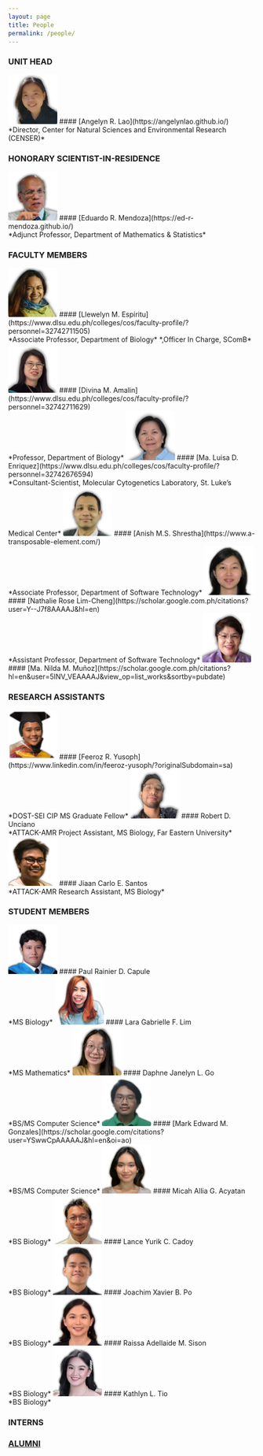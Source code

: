 ```yaml
---
layout: page
title: People
permalink: /people/
---
```

### UNIT HEAD

<img src='/assets/people/angelyn-lao.png' width='100' /> 
#### [Angelyn R. Lao](https://angelynlao.github.io/) <br>
*Director, Center for Natural Sciences and Environmental Research (CENSER)*

### HONORARY SCIENTIST-IN-RESIDENCE

<img src='/assets/people/ed-mendoza.png' width='100' />
#### [Eduardo R. Mendoza](https://ed-r-mendoza.github.io/) <br>
*Adjunct Professor, Department of Mathematics & Statistics*

### FACULTY MEMBERS

<img src='/assets/people/lyn-espiritu.png' width='100' />
#### [Llewelyn M. Espiritu](https://www.dlsu.edu.ph/colleges/cos/faculty-profile/?personnel=32742711505) <br>
*Associate Professor, Department of Biology*
*,Officer In Charge, SComB*

<img src='/assets/people/divina-amalin.png' width='100' />
#### [Divina M. Amalin](https://www.dlsu.edu.ph/colleges/cos/faculty-profile/?personnel=32742711629) <br>
*Professor, Department of Biology*

<img src='/assets/people/malu-enriquez.png' width='100' />
#### [Ma. Luisa D. Enriquez](https://www.dlsu.edu.ph/colleges/cos/faculty-profile/?personnel=32742676594) <br>
*Consultant-Scientist, Molecular Cytogenetics Laboratory, St. Luke’s Medical Center*

<img src='/assets/people/anish-shrestha.png' width='100' />
#### [Anish M.S. Shrestha](https://www.a-transposable-element.com/) <br>
*Associate Professor, Department of Software Technology*

<img src='/assets/people/nathalie-lim-cheng.png' width='100' />
#### [Nathalie Rose Lim-Cheng](https://scholar.google.com.ph/citations?user=Y--J7f8AAAAJ&hl=en) <br>
*Assistant Professor, Department of Software Technology*

<img src='/assets/people/nilda-munoz.png' width='100' />
#### [Ma. Nilda M. Muñoz](https://scholar.google.com.ph/citations?hl=en&user=5lNV_VEAAAAJ&view_op=list_works&sortby=pubdate)

### RESEARCH ASSISTANTS

<img src='/assets/people/feeroz-yusoph.png' width='100' />
#### [Feeroz R. Yusoph](https://www.linkedin.com/in/feeroz-yusoph/?originalSubdomain=sa) <br>
*DOST-SEI CIP MS Graduate Fellow*

<img src='/assets/people/robert-unciano.png' width='100' />
#### Robert D. Unciano <br>
*ATTACK-AMR Project Assistant, MS Biology, Far Eastern University*

<img src='/assets/people/jiaan-santos.png' width='100' />
#### Jiaan Carlo E. Santos <br>
*ATTACK-AMR Research Assistant, MS Biology*

### STUDENT MEMBERS

<img src='/assets/people/paul-capule.png' width='100' />
#### Paul Rainier D. Capule <br>
*MS Biology*

<img src='/assets/people/lara-lim.png' width='100' />
#### Lara Gabrielle F. Lim <br>
*MS Mathematics*

<img src='/assets/people/daphne-go.png' width='100' />
#### Daphne Janelyn L. Go <br>
*BS/MS Computer Science*

<img src='/assets/people/mark-gonzales.png' width='100' />
#### [Mark Edward M. Gonzales](https://scholar.google.com/citations?user=YSwwCpAAAAAJ&hl=en&oi=ao) <br>
*BS/MS Computer Science*

<img src='/assets/people/micah-acyatan.png' width='100' />
#### Micah Allia G. Acyatan <br>
*BS Biology*

<img src='/assets/people/lance-cadoy.png' width='100' />
#### Lance Yurik C. Cadoy <br>
*BS Biology*

<img src='/assets/people/joachim-po.png' width='100' />
#### Joachim Xavier B. Po <br>
*BS Biology*

<img src='/assets/people/raissa-sison.png' width='100' />
#### Raissa Adellaide M. Sison <br>
*BS Biology*

<img src='/assets/people/kathlyn-tio.png' width='100' />
#### Kathlyn L. Tio <br>
*BS Biology*

### INTERNS

### [ALUMNI](/alumni)
